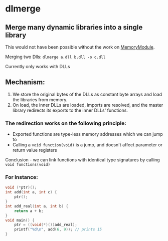 # dlmerge
## Merge many dynamic libraries into a single library

This would not have been possible without the work on [MemoryModule](https://github.com/fancycode/MemoryModule).

Merging two Dlls: `dlmerge a.dll b.dll -o c.dll`

Currently only works with DLLs

## Mechanism:
1. We store the original bytes of the DLLs as constant byte arrays and load the libraries from memory.
2. On load, the inner DLLs are loaded, imports are resolved, and the master library redirects its exports to the inner DLLs' functions.

### The redirection works on the following principle:
- Exported functions are type-less memory addresses which we can jump to
- Calling a `void function(void)` is a jump, and doesn't affect parameter or return value registers

Conclusion - we can link functions with identical type signatures by calling `void functions(void)`

### For Instance:
```c
void (*ptr)();
int add(int a, int c) {
    ptr();
}
int add_real(int a, int b) {
    return a + b;
}
void main() {
    ptr = ((void(*)())add_real);
    printf("%d\n", add(6, 9)); // prints 15
}
```
